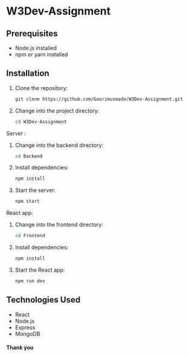 # W3Dev-Assignment

## Prerequisites

- Node.js installed
- npm or yarn installed

## Installation

1. Clone the repository:

    ```bash
   git clone https://github.com/Gaurimusmade/W3Dev-Assignment.git
    ```

2. Change into the project directory:

    ```bash
    cd W3Dev-Assignment
    ```
    
Server : 

1. Change into the backend directory:

    ```bash
    cd Backend
    ```
    
2. Install dependencies:

    ```bash
    npm install
    ```
    
3. Start the server:

    ```bash
    npm start
    ```

 React app:

1. Change into the frontend directory:

    ```bash
    cd Frontend
    ```
    
2. Install dependencies:

    ```bash
    npm install
    ```
    
3. Start the React app:

     ```bash
    npm run dev
    ```

## Technologies Used

- React
- Node.js
- Express
- MongoDB

#### Thank you 
